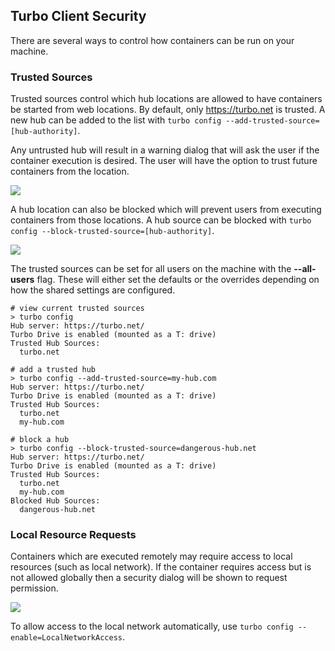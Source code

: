 ## Turbo Client Security

There are several ways to control how containers can be run on your machine. 

### Trusted Sources

Trusted sources control which hub locations are allowed to have containers be started from web locations. By default, only https://turbo.net is trusted. A new hub can be added to the list with `turbo config --add-trusted-source=[hub-authority]`.

Any untrusted hub will result in a warning dialog that will ask the user if the container execution is desired. The user will have the option to trust future containers from the location. 

![](/docs/reference/turbo_client/security-0.png)

A hub location can also be blocked which will prevent users from executing containers from those locations. A hub source can be blocked with `turbo config --block-trusted-source=[hub-authority]`.

![](/docs/reference/turbo_client/security-1.png)

The trusted sources can be set for all users on the machine with the **--all-users** flag. These will either set the defaults or the overrides depending on how the shared settings are configured. 

```
# view current trusted sources
> turbo config
Hub server: https://turbo.net/
Turbo Drive is enabled (mounted as a T: drive)
Trusted Hub Sources:
  turbo.net
  
# add a trusted hub
> turbo config --add-trusted-source=my-hub.com
Hub server: https://turbo.net/
Turbo Drive is enabled (mounted as a T: drive)
Trusted Hub Sources:
  turbo.net
  my-hub.com
  
# block a hub
> turbo config --block-trusted-source=dangerous-hub.net
Hub server: https://turbo.net/
Turbo Drive is enabled (mounted as a T: drive)
Trusted Hub Sources:
  turbo.net
  my-hub.com
Blocked Hub Sources:
  dangerous-hub.net
```

### Local Resource Requests

Containers which are executed remotely may require access to local resources (such as local network). If the container requires access but is not allowed globally then a security dialog will be shown to request permission.

![](/docs/reference/turbo_client/security-2.png)

To allow access to the local network automatically, use `turbo config --enable=LocalNetworkAccess`.
